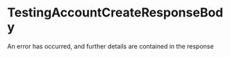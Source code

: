 # TestingAccountCreateResponseBody

An error has occurred, and further details are contained in the response

